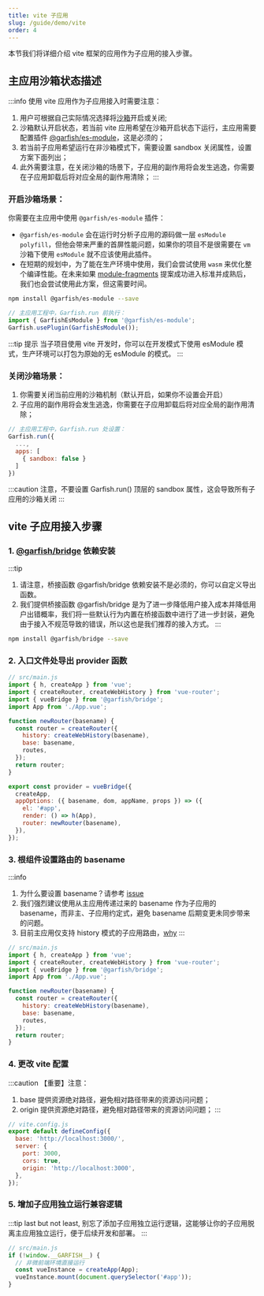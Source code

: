 ```yaml
---
title: vite 子应用
slug: /guide/demo/vite
order: 4
---
```


本节我们将详细介绍 vite 框架的应用作为子应用的接入步骤。

## 主应用沙箱状态描述

:::info
使用 vite 应用作为子应用接入时需要注意：

1. 用户可根据自己实际情况选择将[沙箱](../concept/sandbox.md)开启或关闭;
2. 沙箱默认开启状态，若当前 vite 应用希望在沙箱开启状态下运行，主应用需要配置插件 [@garfish/es-module](../../garfish-plugins/es-module.md)，这是必须的；
3. 若当前子应用希望运行在非沙箱模式下，需要设置 sandbox 关闭属性，设置方案下面列出；
4. 此外需要注意，在关闭沙箱的场景下，子应用的副作用将会发生逃逸，你需要在子应用卸载后将对应全局的副作用清除；
   :::

### 开启沙箱场景：

你需要在主应用中使用 `@garfish/es-module` 插件：

- `@garfish/es-module` 会在运行时分析子应用的源码做一层 `esModule polyfill`，但他会带来严重的首屏性能问题，如果你的项目不是很需要在 `vm` 沙箱下使用 `esModule` 就不应该使用此插件。
- 在短期的规划中，为了能在生产环境中使用，我们会尝试使用 `wasm` 来优化整个编译性能。在未来如果 [module-fragments](https://github.com/tc39/proposal-module-fragments) 提案成功进入标准并成熟后，我们也会尝试使用此方案，但这需要时间。

```bash npm2yarn
npm install @garfish/es-module --save
```

```js
// 主应用工程中，Garfish.run 前执行：
import { GarfishEsModule } from '@garfish/es-module';
Garfish.usePlugin(GarfishEsModule());
```

:::tip 提示
当子项目使用 vite 开发时，你可以在开发模式下使用 esModule 模式，生产环境可以打包为原始的无 esModule 的模式。
:::

### 关闭沙箱场景：

1. 你需要关闭当前应用的沙箱机制（默认开启，如果你不设置会开启）
2. 子应用的副作用将会发生逃逸，你需要在子应用卸载后将对应全局的副作用清除；

```js
// 主应用工程中，Garfish.run 处设置：
Garfish.run({
  ...,
  apps: [
    { sandbox: false }
  ]
})
```

:::caution
注意，不要设置 Garfish.run() 顶层的 sandbox 属性，这会导致所有子应用的沙箱关闭
:::

## vite 子应用接入步骤

### 1. [@garfish/bridge](../../guide/bridge) 依赖安装

:::tip

1.  请注意，桥接函数 @garfish/bridge 依赖安装不是必须的，你可以自定义导出函数。
2.  我们提供桥接函数 @garfish/bridge 是为了进一步降低用户接入成本并降低用户出错概率，我们将一些默认行为内置在桥接函数中进行了进一步封装，避免由于接入不规范导致的错误，所以这也是我们推荐的接入方式。
    :::

```bash npm2yarn
npm install @garfish/bridge --save
```

### 2. 入口文件处导出 provider 函数

```js
// src/main.js
import { h, createApp } from 'vue';
import { createRouter, createWebHistory } from 'vue-router';
import { vueBridge } from '@garfish/bridge';
import App from './App.vue';

function newRouter(basename) {
  const router = createRouter({
    history: createWebHistory(basename),
    base: basename,
    routes,
  });
  return router;
}

export const provider = vueBridge({
  createApp,
  appOptions: ({ basename, dom, appName, props }) => ({
    el: '#app',
    render: () => h(App),
    router: newRouter(basename),
  }),
});
```

### 3. 根组件设置路由的 basename

:::info

1. 为什么要设置 basename？请参考 [issue](../../issues/childApp.md#子应用拿到-basename-的作用)
2. 我们强烈建议使用从主应用传递过来的 basename 作为子应用的 basename，而非主、子应用约定式，避免 basename 后期变更未同步带来的问题。
3. 目前主应用仅支持 history 模式的子应用路由，[why](../../issues/childApp.md#为什么主应用仅支持-history-模式)
   :::

```js
// src/main.js
import { h, createApp } from 'vue';
import { createRouter, createWebHistory } from 'vue-router';
import { vueBridge } from '@garfish/bridge';
import App from './App.vue';

function newRouter(basename) {
  const router = createRouter({
    history: createWebHistory(basename),
    base: basename,
    routes,
  });
  return router;
}
```

### 4. 更改 vite 配置

:::caution 【重要】注意：

1. base 提供资源绝对路径，避免相对路径带来的资源访问问题；
2. origin 提供资源绝对路径，避免相对路径带来的资源访问问题；
   :::

```js
// vite.config.js
export default defineConfig({
  base: 'http://localhost:3000/',
  server: {
    port: 3000,
    cors: true,
    origin: 'http://localhost:3000',
  },
});
```

### 5. 增加子应用独立运行兼容逻辑

:::tip
last but not least, 别忘了添加子应用独立运行逻辑，这能够让你的子应用脱离主应用独立运行，便于后续开发和部署。
:::

```js
// src/main.js
if (!window.__GARFISH__) {
  // 非微前端环境直接运行
  const vueInstance = createApp(App);
  vueInstance.mount(document.querySelector('#app'));
}
```
